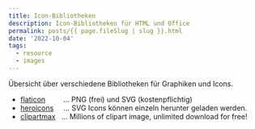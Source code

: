 ```yaml
---
title: Icon-Bibliotheken
description: Icon-Bibliotheken für HTML und Office
permalink: posts/{{ page.fileSlug | slug }}.html
date: '2022-10-04'
tags:
  - resource
  - images
---
```


Übersicht über verschiedene Bibliotheken für Graphiken und Icons.

- [flaticon][1] &nbsp; &nbsp; &nbsp; &nbsp; &hellip; PNG (frei) und SVG (kostenpflichtig)
- [heroicons][2] &nbsp; &nbsp; &hellip; SVG Icons können einzeln herunter geladen werden.
- [clipartmax][3] &nbsp; &hellip; Millions of clipart image, unlimited download for free!

[1]: <https://www.flaticon.com/free-icon> "Flat Icon"
[2]: <https://heroicons.com/> "Hero Icons"
[3]: <https://www.clipartmax.com/> "ClipArtMax"
